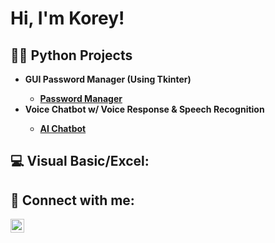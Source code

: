 <h1>Hi, I'm Korey!
<h2>👨‍💻 Python Projects</h2>

- <b>GUI Password Manager (Using Tkinter) <b>
  - [Password Manager](https://github.com/koreylgray13/GUI-Password-Manager) <b><i></b></i>
- <b>Voice Chatbot w/ Voice Response & Speech Recognition
  - [AI Chatbot](https://github.com/koreylgray13/Voice-Chatbot) <b><i></b></i>

<h2>💻 Visual Basic/Excel:</h2>



<h2> 🤳 Connect with me:</h2>

[<img align="left" alt="KoreyGray | LinkedIn" width="22px" src="https://cdn.jsdelivr.net/npm/simple-icons@v3/icons/linkedin.svg" />][linkedin]

[linkedin]: https://linkedin.com/in/koreylgray/

